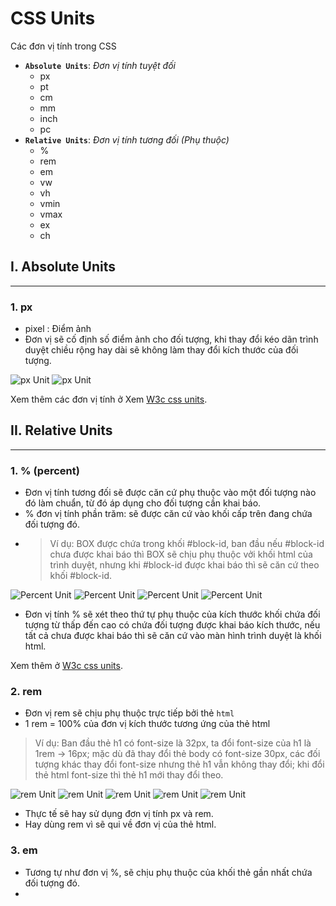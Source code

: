 # CSS Units

Các đơn vị tính trong CSS

- **`Absolute Units`**: _Đơn vị tính tuyệt đối_
  - px
  - pt
  - cm
  - mm
  - inch
  - pc
- **`Relative Units`**: _Đơn vị tính tương đối (Phụ thuộc)_
  - %
  - rem
  - em
  - vw
  - vh
  - vmin
  - vmax
  - ex
  - ch

## I. Absolute Units

---

### 1. px

- pixel : Điểm ảnh
- Đơn vị sẽ cố định số điểm ảnh cho đối tượng, khi thay đổi kéo dãn trình duyệt chiều rộng hay dài sẽ không làm thay đổi kích thước của đối tượng.

![px Unit](./images/04/04-001.png "px Unit")
![px Unit](./images/04/04-002.png "px Unit")

Xem thêm các đơn vị tính ở Xem [W3c css units](https://www.w3schools.com/cssref/css_units.asp).

## II. Relative Units

---

### 1. % (percent)

- Đơn vị tính tương đối sẽ được căn cứ phụ thuộc vào một đối tượng nào đó làm chuẩn, từ đó áp dụng cho đối tượng cần khai báo.
- % đơn vị tính phần trăm: sẽ được căn cứ vào khối cấp trên đang chứa đối tượng đó.
- > Ví dụ: BOX được chứa trong khối #block-id, ban đầu nếu #block-id chưa được khai báo thì BOX sẽ chịu phụ thuộc vởi khối html của trình duyệt, nhưng khi #block-id được khai báo thì sẽ căn cứ theo khối #block-id.

![Percent Unit](./images/04/04-003.png "Percent Unit")
![Percent Unit](./images/04/04-005.png "Percent Unit")
![Percent Unit](./images/04/04-006.png "Percent Unit")
![Percent Unit](./images/04/04-007.png "Percent Unit")

- Đơn vị tính % sẽ xét theo thứ tự phụ thuộc của kích thước khối chứa đối tượng từ thấp đến cao có chứa đối tượng được khai báo kích thước, nếu tất cả chưa được khai báo thì sẽ căn cứ vào màn hình trình duyệt là khối html.

Xem thêm ở [W3c css units](https://www.w3schools.com/cssref/css_units.asp).

### 2. rem

- Đơn vị rem sẽ chịu phụ thuộc trực tiếp bởi thẻ `html`
- 1 rem = 100% của đơn vị kích thước tương ứng của thẻ html

> Ví dụ: Ban đầu thẻ h1 có font-size là 32px, ta đổi font-size của h1 là 1rem -> 16px; mặc dù đã thay đổi thẻ body có font-size 30px, các đối tượng khác thay đổi font-size nhưng thẻ h1 vẫn không thay đổi; khi đổi thẻ html font-size thì thẻ h1 mới thay đổi theo.

![rem Unit](./images/04/04-008.png "rem Unit")
![rem Unit](./images/04/04-009.png "rem Unit")
![rem Unit](./images/04/04-010.png "rem Unit")
![rem Unit](./images/04/04-011.png "rem Unit")
![rem Unit](./images/04/04-012.png "rem Unit")

- Thực tế sẽ hay sử dụng đơn vị tính px và rem.
- Hay dùng rem vì sẽ qui về đơn vị của thẻ html.

### 3. em

- Tương tự như đơn vị %, sẽ chịu phụ thuộc của khối thẻ gần nhất chứa đối tượng đó.
-
